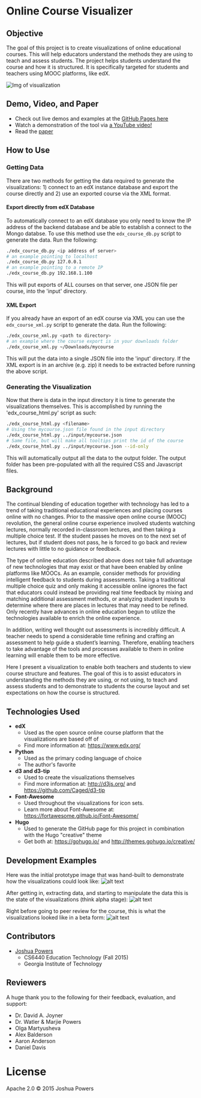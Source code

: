 # Online Course Visualizer

## Objective
The goal of this project is to create visualizations of online educational courses. This will help educators understand the methods they are using to teach and assess students. The project helps students understand the course and how it is structured. It is specifically targeted for students and teachers using MOOC platforms, like edX.

![Img of visualization](https://raw.githubusercontent.com/powersj/ocv/master/img/final.jpg "Initial draft")

## Demo, Video, and Paper
 * Check out live demos and examples at the [GitHub Pages here](http://powersj.github.io/ocv)
 * Watch a demonstration of the tool via [a YouTube video!](https://www.youtube.com/watch?v=JN5GK_NYm68)
 * Read the [paper](http://powersj.github.io/ocv/online_course_visualizer.pdf)

## How to Use
### Getting Data
There are two methods for getting the data required to generate the visualizations: 1) connect to an edX instance database and export the course directly and 2) use an exported course via the XML format.

#### Export directly from edX Database
To automatically connect to an edX database you only need to know the IP address of the backend database and be able to establish a connect to the Mongo databse. To use this method use the `edx_course_db.py` script to generate the data. Run the following:

```bash
./edx_course_db.py <ip address of server>
# an example pointing to localhost
./edx_course_db.py 127.0.0.1
# an example pointing to a remote IP
./edx_course_db.py 192.168.1.100
```

This will put exports of ALL courses on that server, one JSON file per course, into the 'input' directory.

#### XML Export
If you already have an export of an edX course via XML you can use the `edx_course_xml.py` script to generate the data. Run the following:

```bash
./edx_course_xml.py <path to directory>
# an example where the course export is in your downloads folder
./edx_course_xml.py ~/Downloads/mycourse
```

This will put the data into a single JSON file into the 'input' directory. If the XML export is in an archive (e.g. zip) it needs to be extracted before running the above script.

### Generating the Visualization
Now that there is data in the input directory it is time to generate the visualizations themselves. This is accomplished by running the 'edx_course_html.py' script as such:

```bash
./edx_course_html.py <filename>
# Using the mycourse.json file found in the input directory
./edx_course_html.py ../input/mycourse.json
# Same file, but will make all tooltips print the id of the course
./edx_course_html.py ../input/mycourse.json --id-only
```

This will automatically output all the data to the output folder. The output folder has been pre-populated with all the required CSS and Javascript files.

## Background
The continual blending of education together with technology has led to a trend of taking traditional educational experiences and placing courses online with no changes. Prior to the massive open online course (MOOC) revolution, the general online course experience involved students watching lectures, normally recorded in-classroom lectures, and then taking a multiple choice test. If the student passes he moves on to the next set of lectures, but if student does not pass, he is forced to go back and review lectures with little to no guidance or feedback.

The type of online education described above does not take full advantage of new technologies that may exist or that have been enabled by online platforms like MOOCs. As an example, consider methods for providing intelligent feedback to students during assessments. Taking a traditional multiple choice quiz and only making it accessible online ignores the fact that educators could instead be providing real time feedback by mixing and matching additional assessment methods, or analyzing student inputs to determine where there are places in lectures that may need to be refined. Only recently have advances in online education begun to utilize the technologies available to enrich the online experience.

In addition, writing well thought out assessments is incredibly difficult. A teacher needs to spend a considerable time refining and crafting an assessment to help guide a student’s learning. Therefore, enabling teachers to take advantage of the tools and processes available to them in online learning will enable them to be more effective.

Here I present a visualization to enable both teachers and students to view course structure and features.  The goal of this is to assist educators in understanding the methods they are using, or not using, to teach and assess students and to demonstrate to students the course layout and set expectations on how the course is structured.

## Technologies Used
* **edX**
  * Used as the open source online course platform that the visualizations are based off of
  * Find more information at: https://www.edx.org/
* **Python**
  * Used as the primary coding language of choice
  * The author's favorite
* **d3 and d3-tip**
  * Used to create the visualizations themselves
  * Find more information at: http://d3js.org/ and https://github.com/Caged/d3-tip
* **Font-Awesome**
  * Used throughout the visualizations for icon sets.
  * Learn more about Font-Awesome at: https://fortawesome.github.io/Font-Awesome/
* **Hugo**
  * Used to generate the GitHub page for this project in combination with the Hugo "creative" theme
  * Get both at: https://gohugo.io/ and http://themes.gohugo.io/creative/

## Development Examples
Here was the initial prototype image that was hand-built to demonstrate how the visualizations could look like:
![alt text](https://raw.githubusercontent.com/powersj/ocv/master/img/proto.png "Initial draft")

After getting in, extracting data, and starting to manipulate the data this is the state of the visualizations (think alpha stage):
![alt text](https://raw.githubusercontent.com/powersj/ocv/master/img/alpha.png "Initial working code")

Right before going to peer review for the course, this is what the visualizations looked like in a beta form:
![alt text](https://raw.githubusercontent.com/powersj/ocv/master/img/beta.png "After initial feedback")

## Contributors
* [Joshua Powers](http://powersj.github.io/)
  * CS6440 Education Technology (Fall 2015)
  * Georgia Institute of Technology

## Reviewers
A huge thank you to the following for their feedback, evaluation, and support:
 * Dr. David A. Joyner
 * Dr. Watler & Marjie Powers
 * Olga Martyusheva
 * Alex Balderson
 * Aaron Anderson
 * Daniel Davis

# License
Apache 2.0 &copy; 2015 Joshua Powers
